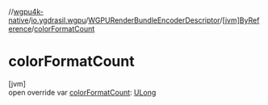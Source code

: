 //[wgpu4k-native](../../../../index.md)/[io.ygdrasil.wgpu](../../index.md)/[WGPURenderBundleEncoderDescriptor](../index.md)/[[jvm]ByReference](index.md)/[colorFormatCount](color-format-count.md)

# colorFormatCount

[jvm]\
open override var [colorFormatCount](color-format-count.md): [ULong](https://kotlinlang.org/api/core/kotlin-stdlib/kotlin/-u-long/index.html)